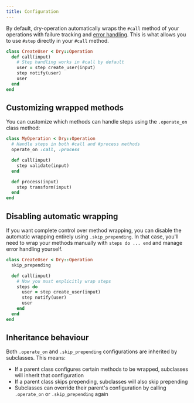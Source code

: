 ```yaml
---
title: Configuration
---
```


By default, dry-operation automatically wraps the `#call` method of your operations with failure tracking and [error handling](docs::error-handling). This is what allows you to use `#step` directly in your `#call` method.

```ruby
class CreateUser < Dry::Operation
  def call(input)
    # Step handling works in #call by default
    user = step create_user(input)
    step notify(user)
    user
  end
end
```

## Customizing wrapped methods

You can customize which methods can handle steps using the `.operate_on` class method:

```ruby
class MyOperation < Dry::Operation
  # Handle steps in both #call and #process methods
  operate_on :call, :process

  def call(input)
    step validate(input)
  end

  def process(input)
    step transform(input)
  end
end
```

## Disabling automatic wrapping

If you want complete control over method wrapping, you can disable the automatic wrapping entirely using `.skip_prepending`. In that case, you'll need to wrap your methods manually with `steps do ... end` and manage error handling yourself.

```ruby
class CreateUser < Dry::Operation
  skip_prepending

  def call(input)
    # Now you must explicitly wrap steps
    steps do
      user = step create_user(input)
      step notify(user)
      user
    end
  end
end
```

## Inheritance behaviour

Both `.operate_on` and `.skip_prepending` configurations are inherited by subclasses. This means:

- If a parent class configures certain methods to be wrapped, subclasses will inherit that configuration
- If a parent class skips prepending, subclasses will also skip prepending
- Subclasses can override their parent's configuration by calling `.operate_on` or `.skip_prepending` again
